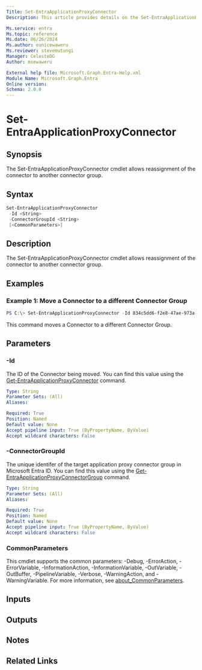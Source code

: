 ```yaml
---
Title: Set-EntraApplicationProxyConnector
Description: This article provides details on the Set-EntraApplicationProxyConnector command.

Ms.service: entra
Ms.topic: reference
Ms.date: 06/26/2024
Ms.author: eunicewaweru
Ms.reviewer: stevemutungi
Manager: CelesteDG
Author: msewaweru

External help file: Microsoft.Graph.Entra-Help.xml
Module Name: Microsoft.Graph.Entra
Online version:
Schema: 2.0.0
---
```


# Set-EntraApplicationProxyConnector

## Synopsis
The Set-EntraApplicationProxyConnector cmdlet allows reassignment of the connector to another connector group.

## Syntax

```powershell
Set-EntraApplicationProxyConnector
 -Id <String>
 -ConnectorGroupId <String>
 [<CommonParameters>]
```

## Description
The Set-EntraApplicationProxyConnector cmdlet allows reassignment of the connector to another connector group.

## Examples

### Example 1: Move a Connector to a different Connector Group
```powershell
PS C:\> Set-EntraApplicationProxyConnector -Id 834c5dd6-f2e8-47ae-973a-9fc769289b3d -ConnectorGroupId a39b9095-8dc8-4d3a-86c3-e7b5c3f0fb84
```

This command moves a Connector to a different Connector Group.

## Parameters

### -Id
The ID of the Connector being moved.
You can find this value using the [Get-EntraApplicationProxyConnector](./Get-EntraApplicationProxyConnector.md) command.

```yaml
Type: String
Parameter Sets: (All)
Aliases:

Required: True
Position: Named
Default value: None
Accept pipeline input: True (ByPropertyName, ByValue)
Accept wildcard characters: False
```

### -ConnectorGroupId
The unique identifer of the target application proxy connector group in Microsoft Entra ID.
You can find this value using the [Get-EntraApplicationProxyConnectorGroup](./Get-EntraApplicationProxyConnectorGroup.md) command.

```yaml
Type: String
Parameter Sets: (All)
Aliases:

Required: True
Position: Named
Default value: None
Accept pipeline input: True (ByPropertyName, ByValue)
Accept wildcard characters: False
```

### CommonParameters
This cmdlet supports the common parameters: -Debug, -ErrorAction, -ErrorVariable, -InformationAction, -InformationVariable, -OutVariable, -OutBuffer, -PipelineVariable, -Verbose, -WarningAction, and -WarningVariable. For more information, see [about_CommonParameters](https://go.microsoft.com/fwlink/?LinkID=113216).

## Inputs

## Outputs

## Notes

## Related Links